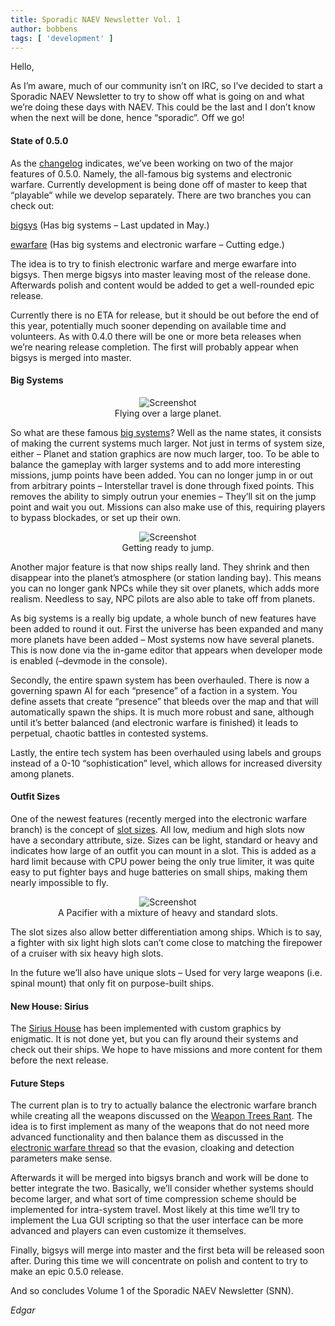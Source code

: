 ```yaml
---
title: Sporadic NAEV Newsletter Vol. 1
author: bobbens
tags: [ 'development' ]
---
```


Hello,

As I’m aware, much of our community isn’t on IRC, so I’ve decided to start a Sporadic NAEV Newsletter to try to show off what is going on and what we’re doing these days with NAEV. This could be the last and I don’t know when the next will be done, hence “sporadic”. Off we go!

#### State of 0.5.0

As the [changelog](https://web.archive.org/web/20180622180854/http://code.google.com/p/naev/wiki/Changelog) indicates, we’ve been working on two of the major features of 0.5.0. Namely, the all-famous big systems and electronic warfare. Currently development is being done off of master to keep that “playable” while we develop separately. There are two branches you can check out:

[bigsys](https://groups.google.com/d/topic/naev/fLRwFQf8D_g) (Has big systems – Last updated in May.)

[ewarfare](https://groups.google.com/d/topic/naev/OtCAr_ArbEM) (Has big systems and electronic warfare – Cutting edge.)

The idea is to try to finish electronic warfare and merge ewarfare into bigsys. Then merge bigsys into master leaving most of the release done. Afterwards polish and content would be added to get a well-rounded epic release.

Currently there is no ETA for release, but it should be out before the end of this year, potentially much sooner depending on available time and volunteers. As with 0.4.0 there will be one or more beta releases when we’re nearing release completion. The first will probably appear when bigsys is merged into master.

#### Big Systems

<figure style="text-align:center;">
 <div class="embed-responsive figure-img">
    <img class='img-fluid' alt='Screenshot' src="<%= @items['/imgs/blarg/2010/07/bigplanet.png'].path %>" />
 </div>
 <figcaption class="figure-caption">Flying over a large planet.</figcaption>
</figure>

So what are these famous [big systems](https://groups.google.com/d/topic/naev/fLRwFQf8D_g)? Well as the name states, it consists of making the current systems much larger. Not just in terms of system size, either – Planet and station graphics are now much larger, too. To be able to balance the gameplay with larger systems and to add more interesting missions, jump points have been added. You can no longer jump in or out from arbitrary points – Interstellar travel is done through fixed points. This removes the ability to simply outrun your enemies – They’ll sit on the jump point and wait you out. Missions can also make use of this, requiring players to bypass blockades, or set up their own.

<figure style="text-align:center;">
 <div class="embed-responsive figure-img">
    <img class='img-fluid' alt='Screenshot' src="<%= @items['/imgs/blarg/2010/07/jumppoint.png'].path %>" />
 </div>
 <figcaption class="figure-caption">Getting ready to jump.</figcaption>
</figure>

Another major feature is that now ships really land. They shrink and then disappear into the planet’s atmosphere (or station landing bay). This means you can no longer gank NPCs while they sit over planets, which adds more realism. Needless to say, NPC pilots are also able to take off from planets.

As big systems is a really big update, a whole bunch of new features have been added to round it out. First the universe has been expanded and many more planets have been added – Most systems now have several planets. This is now done via the in-game editor that appears when developer mode is enabled (–devmode in the console).

Secondly, the entire spawn system has been overhauled. There is now a governing spawn AI for each “presence” of a faction in a system. You define assets that create “presence” that bleeds over the map and that will automatically spawn the ships. It is much more robust and sane, although until it’s better balanced (and electronic warfare is finished) it leads to perpetual, chaotic battles in contested systems.

Lastly, the entire tech system has been overhauled using labels and groups instead of a 0-10 “sophistication” level, which allows for increased diversity among planets.

#### Outfit Sizes

One of the newest features (recently merged into the electronic warfare branch) is the concept of [slot sizes](https://groups.google.com/d/topic/naev/LGrumu1RvvY). All low, medium and high slots now have a secondary attribute, size. Sizes can be light, standard or heavy and indicates how large of an outfit you can mount in a slot. This is added as a hard limit because with CPU power being the only true limiter, it was quite easy to put fighter bays and huge batteries on small ships, making them nearly impossible to fly.

<figure style="text-align:center;">
 <div class="embed-responsive figure-img">
    <img class='img-fluid' alt='Screenshot' src="<%= @items['/imgs/blarg/2010/07/slotsizes.png'].path %>" />
 </div>
 <figcaption class="figure-caption">A Pacifier with a mixture of heavy and standard slots.</figcaption>
</figure>

The slot sizes also allow better differentiation among ships. Which is to say, a fighter with six light high slots can’t come close to matching the firepower of a cruiser with six heavy high slots.

In the future we’ll also have unique slots – Used for very large weapons (i.e. spinal mount) that only fit on purpose-built ships.

#### New House: Sirius

The [Sirius House](https://github.com/naev/naev/wiki/House-Sirius) has been implemented with custom graphics by enigmatic. It is not done yet, but you can fly around their systems and check out their ships. We hope to have missions and more content for them before the next release.

#### Future Steps

The current plan is to try to actually balance the electronic warfare branch while creating all the weapons discussed on the [Weapon Trees Rant](https://groups.google.com/d/topic/naev/NAofWIqhsQ4). The idea is to first implement as many of the weapons that do not need more advanced functionality and then balance them as discussed in the [electronic warfare thread](https://groups.google.com/d/topic/naev/OtCAr_ArbEM) so that the evasion, cloaking and detection parameters make sense.

Afterwards it will be merged into bigsys branch and work will be done to better integrate the two. Basically, we’ll consider whether systems should become larger, and what sort of time compression scheme should be implemented for intra-system travel. Most likely at this time we’ll try to implement the Lua GUI scripting so that the user interface can be more advanced and players can even customize it themselves.

Finally, bigsys will merge into master and the first beta will be released soon after. During this time we will concentrate on polish and content to try to make an epic 0.5.0 release.

And so concludes Volume 1 of the Sporadic NAEV Newsletter (SNN).

*Edgar*
